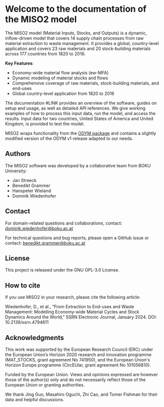 # Welcome to the documentation of the MISO2 model

The MISO2 model (Material Inputs, Stocks, and Outputs) is a dynamic, inflow-driven model that covers 14 supply chain processes from raw material extraction to waste management. It provides a global, country-level application and covers 23 raw materials and 20 stock-building materials across 177 countries from 1820 to 2016.

**Key Features**:

- Economy-wide material flow analysis (ew-MFA)
- Dynamic modeling of material stocks and flows
- Comprehensive coverage of raw materials, stock-building materials, and end-uses
- Global country-level application from 1820 to 2016

The documentation #LINK provides an overview of the software, guides on setup and usage, as well as detailed API references.
We give working examples of how to process this input data, run the model, and access the results.
Input data for two countries, United States of America and United Kingdom, is provided to test the model.

MISO2 wraps functionality from the [ODYM package](https://github.com/IndEcol/ODYM) and
contains a slightly modified version of the ODYM v1 release adapted to our needs.

## Authors

The MISO2 software was developed by a collaborative team from BOKU University:

- Jan Streeck
- Benedikt Grammer
- Hanspeter Wieland
- Dominik Wiedenhofer

## Contact

For domain-related questions and collaborations, contact: dominik.wiedenhofer@boku.ac.at

For technical questions and bug reports, please open a GitHub issue or contact: benedikt.grammer@boku.ac.at

## License

This project is released under the GNU GPL-3.0 License.

## How to cite

If you use MISO2 in your research, please cite the following article:

Wiedenhofer, D., et al., “From Extraction to End-uses and Waste Management: Modelling Economy-wide Material Cycles and Stock Dynamics Around the World,” SSRN Electronic Journal, January 2024. DOI: 10.2139/ssrn.4794611

## Acknowledgments

This work was supported by the European Research Council (ERC) under the European Union’s Horizon 2020 research and innovation programme (MAT_STOCKS, grant agreement No 741950), and the European Union's Horizon Europe programme (CircEUlar, grant agreement No 101056810).

Funded by the European Union. Views and opinions expressed are however those of the author(s) only and do not necessarily reflect those of the European Union or granting authorities.

We thank Jing Guo, Masahiro Oguchi, Zhi Cao, and Tomer Fishman for their data and helpful discussions.
